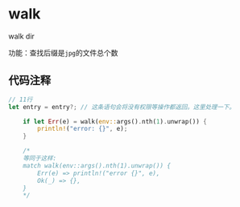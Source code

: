 # walk
walk dir

功能：查找后缀是`jpg`的文件总个数

## 代码注释


```rust
// 11行
let entry = entry?; // 这条语句会将没有权限等操作都返回。这里处理一下。
```

```rust
    if let Err(e) = walk(env::args().nth(1).unwrap()) {
        println!("error: {}", e);
    }

    /*
    等同于这样:
    match walk(env::args().nth(1).unwrap()) {
        Err(e) => println!("error {}", e),
        Ok(_) => {},
    }
    */
```

